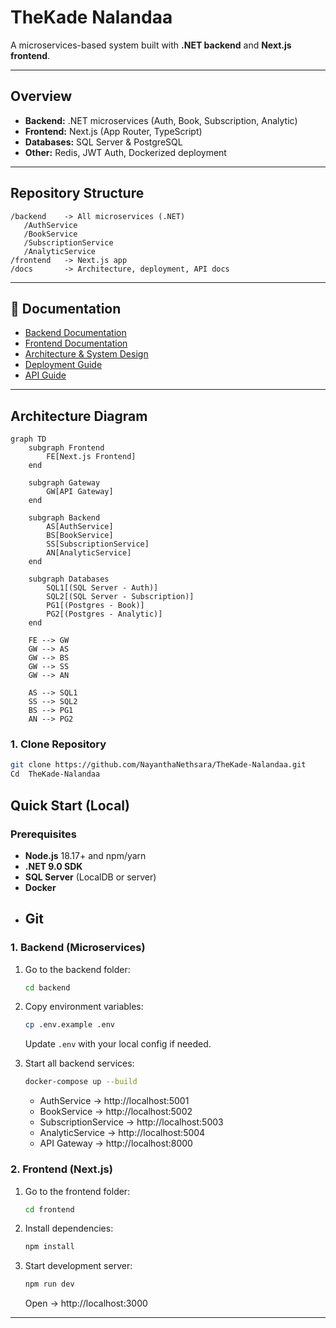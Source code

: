 # TheKade Nalandaa

A microservices-based system built with **.NET backend** and **Next.js frontend**.

---

## Overview

- **Backend:** .NET microservices (Auth, Book, Subscription, Analytic)
- **Frontend:** Next.js (App Router, TypeScript)
- **Databases:** SQL Server & PostgreSQL
- **Other:** Redis, JWT Auth, Dockerized deployment

---

## Repository Structure

```
/backend    -> All microservices (.NET)
   /AuthService
   /BookService
   /SubscriptionService
   /AnalyticService
/frontend   -> Next.js app
/docs       -> Architecture, deployment, API docs
```

---

## 📘 Documentation

- [Backend Documentation](./backend/README.md)
- [Frontend Documentation](./frontend/README.md)
- [Architecture & System Design](./docs/ARCHITECTURE.md)
- [Deployment Guide](./docs/DEPLOYMENT.md)
- [API Guide](./docs/API_GUIDE.md)

---

## Architecture Diagram

```mermaid
graph TD
    subgraph Frontend
        FE[Next.js Frontend]
    end

    subgraph Gateway
        GW[API Gateway]
    end

    subgraph Backend
        AS[AuthService]
        BS[BookService]
        SS[SubscriptionService]
        AN[AnalyticService]
    end

    subgraph Databases
        SQL1[(SQL Server - Auth)]
        SQL2[(SQL Server - Subscription)]
        PG1[(Postgres - Book)]
        PG2[(Postgres - Analytic)]
    end

    FE --> GW
    GW --> AS
    GW --> BS
    GW --> SS
    GW --> AN

    AS --> SQL1
    SS --> SQL2
    BS --> PG1
    AN --> PG2
```

### 1. Clone Repository

```bash
git clone https://github.com/NayanthaNethsara/TheKade-Nalandaa.git
Cd  TheKade-Nalandaa
```

## Quick Start (Local)

### Prerequisites

- **Node.js** 18.17+ and npm/yarn
- **.NET 9.0 SDK**
- **SQL Server** (LocalDB or server)
- **Docker**
- ## **Git**

### 1. Backend (Microservices)

1. Go to the backend folder:
   ```bash
   cd backend
   ```
2. Copy environment variables:

   ```bash
   cp .env.example .env
   ```

   Update `.env` with your local config if needed.

3. Start all backend services:
   ```bash
   docker-compose up --build
   ```
   - AuthService → http://localhost:5001
   - BookService → http://localhost:5002
   - SubscriptionService → http://localhost:5003
   - AnalyticService → http://localhost:5004
   - API Gateway → http://localhost:8000

### 2. Frontend (Next.js)

1. Go to the frontend folder:
   ```bash
   cd frontend
   ```
2. Install dependencies:
   ```bash
   npm install
   ```
3. Start development server:
   ```bash
   npm run dev
   ```
   Open → http://localhost:3000

---
